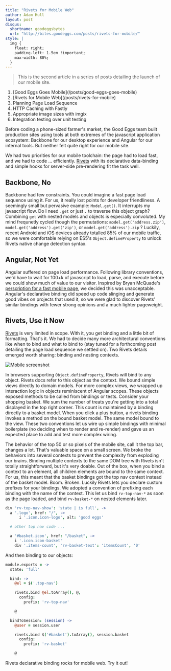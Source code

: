 ```yaml
---
title: "Rivets for Mobile Web"
author: Adam Hull
layout: post
disqus:
  shortname: goodeggsbytes
  url: "http://bites.goodeggs.com/posts/rivets-for-mobile/"
style: |
  img {
    float: right;
    padding-left: 1.5em !important;
    max-width: 80%;
  }
---
```


<div class="series">
    <blockquote>This is the second article in a series of posts detailing the launch of our mobile site.</blockquote>
    <ol>
        <li>[Good Eggs Goes Mobile](/posts/good-eggs-goes-mobile)</li>
        <li>[Rivets for Mobile Web](/posts/rivets-for-mobile)</li>
        <li>Planning Page Load Sequence</li>
        <li>HTTP Caching with Fastly</li>
        <li>Appropriate image sizes with imgix</li>
        <li>Integration testing over unit testing</li>
    </ol>
</div>

Before coding a phone-sized farmer's market, the Good Eggs team built
production sites using tools at both extremes of the javascript application
ecosystem:  Backbone for our desktop experience and Angular for our internal tools.
But neither felt quite right for our mobile site.

We had two priorities for our mobile toolchain: <!-- more -->the page had to load
fast, and we had to code ... efficiently. [Rivets](http://www.rivetsjs.com/) with its
declarative data-binding and simple hooks for server-side pre-rendering fit the task well.


Backbone, No
------------

Backbone had few constraints.  You could imagine a fast page load sequence using it.  For us, it really lost points for developer friendliness.  A seemingly small but pervasive example: `Model.get()`.  It interrupts my javascript flow.  Do I need `.get` or just `.` to traverse this object graph?  Combining `get` with nested models and objects is especially convoluted.  My mind frequnetly cycled though the permutations: `model.get('address.zip')`, `model.get('address').get('zip')`, or `model.get('address').zip` ?  Luckily, recent Android and iOS devices already totalled 85% of our mobile traffic, so we were comfortable relying on ES5's `Object.defineProperty` to unlock Rivets native change detection syntax.

Angular, Not Yet
----------------

Angular suffered on page load performance.  Following library conventions, we'd have to wait for 100+k of javascript to load, parse, and execute before we could show much of value to our visitor.  Inspired by Bryan McQuade's [perscription for a fast mobile page](http://calendar.perfplanet.com/2012/make-your-mobile-pages-render-in-under-one-second/), we decided this was unacceptable.  Angular's declarative binding did speed up code slinging and generate good vibes on projects that used it, so we were glad to discover Rivets'  similar bindings with fewer strong opinions and a much lighter pageweight.

Rivets, Use it Now
------------------

[Rivets](http://www.rivetsjs.com/) is very limited in scope.  With it, you get binding and a little bit of formatting.  That's it.  We had to decide many more architectural conventions like when to bind and what to bind to (stay tuned for a forthcoming post detailing the page load sequence we settled on).  Two Rivets details emerged worth sharing: binding and nesting contexts.

![Mobile screenshot](/images/mobile-screenshot.jpg)

In browsers supporting `Object.defineProperty`, Rivets will bind to any object.  Rivets docs refer to this object as the context.  We bound simple views directly to domain models.  For more complex views, we wrapped up interaction logic in objects reminiscent of Angular scopes.  These objects exposed methods to be called from bindings or tests.  Consider your shopping basket.  We sum the number of treats you're getting into a total displayed in the top right corner.  This count is maintained by a binding directly to a basket model.  When you click a plus button, a rivets binding invokes a method on the bound basket model. The same model bound to the view.  These two conventions let us wire up simple bindings with minimal boilerplate (no deciding when to render and re-render) and gave us an expected place to add and test more complex wiring.

The behavior of the top 50 or so pixels of the mobile site, call it the top bar, changes a lot.  That's valuable space on a small screen.  We broke the behaviors into several contexts to prevent the complexity from exploding our brains.  Binding multiple contexts to the same DOM tree with Rivets isn't totally straightforward, but it's very doable.  Out of the box, when you bind a context to an element, all children elements are bound to the same context. For us, this meant that the basket bindings got the top nav context instead of the basket model. Boom.  Broken.  Luckily Rivets lets you declare custom prefixes for your bindings.  We adopted a convention of prefixing each binding with the name of the context.  This let us bind `rv-top-nav-*` as soon as the page loaded, and bind `rv-basket-*` on nested elements later.

``` coffeescript
div 'rv-top-nav-show': 'state | is full', ->
  a '.logo', href: "/", ->
      i '.icon.icon-logo', alt: 'good eggs'

  # other top nav code ...

  a '#basket.icon', href: "/basket", ->
    i '.icon.icon-basket'
    div '.items-count', 'rv-basket-text': 'itemsCount', '0'
```

And then binding to our objects:

``` coffeescript
module.exports = ->
  state: 'full'

  bind: ->
    @el = $('.top-nav')

    rivets.bind @el.toArray(), @,
      config:
        prefix: 'rv-top-nav'

    @

  bindToSession: (session) ->
    @user = session.user

    rivets.bind $('#basket').toArray(), session.basket
      config:
        prefix: 'rv-basket'

    @
```


Rivets declarative binding rocks for mobile web.  Try it out!
